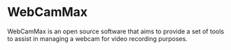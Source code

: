 # WebCamMax
WebCamMax is an open source software that aims to provide a set of tools to assist in managing a webcam for video recording purposes.
